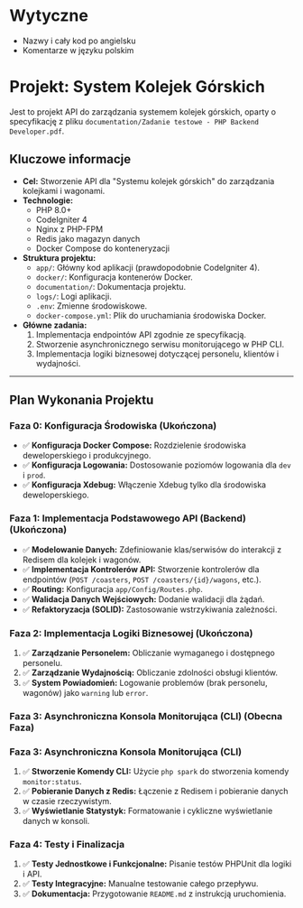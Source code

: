 # Wytyczne
* Nazwy i cały kod po angielsku
* Komentarze w języku polskim

# Projekt: System Kolejek Górskich

Jest to projekt API do zarządzania systemem kolejek górskich, oparty o specyfikację z pliku `documentation/Zadanie testowe - PHP Backend Developer.pdf`.

## Kluczowe informacje

*   **Cel:** Stworzenie API dla "Systemu kolejek górskich" do zarządzania kolejkami i wagonami.
*   **Technologie:**
    *   PHP 8.0+
    *   CodeIgniter 4
    *   Nginx z PHP-FPM
    *   Redis jako magazyn danych
    *   Docker Compose do konteneryzacji
*   **Struktura projektu:**
    *   `app/`: Główny kod aplikacji (prawdopodobnie CodeIgniter 4).
    *   `docker/`: Konfiguracja kontenerów Docker.
    *   `documentation/`: Dokumentacja projektu.
    *   `logs/`: Logi aplikacji.
    *   `.env`: Zmienne środowiskowe.
    *   `docker-compose.yml`: Plik do uruchamiania środowiska Docker.
*   **Główne zadania:**
    1.  Implementacja endpointów API zgodnie ze specyfikacją.
    2.  Stworzenie asynchronicznego serwisu monitorującego w PHP CLI.
    3.  Implementacja logiki biznesowej dotyczącej personelu, klientów i wydajności.

---

## Plan Wykonania Projektu

### Faza 0: Konfiguracja Środowiska (Ukończona)
- ✅ **Konfiguracja Docker Compose:** Rozdzielenie środowiska deweloperskiego i produkcyjnego.
- ✅ **Konfiguracja Logowania:** Dostosowanie poziomów logowania dla `dev` i `prod`.
- ✅ **Konfiguracja Xdebug:** Włączenie Xdebug tylko dla środowiska deweloperskiego.

### Faza 1: Implementacja Podstawowego API (Backend) (Ukończona)
- ✅ **Modelowanie Danych:** Zdefiniowanie klas/serwisów do interakcji z Redisem dla kolejek i wagonów.
- ✅ **Implementacja Kontrolerów API:** Stworzenie kontrolerów dla endpointów (`POST /coasters`, `POST /coasters/{id}/wagons`, etc.).
- ✅ **Routing:** Konfiguracja `app/Config/Routes.php`.
- ✅ **Walidacja Danych Wejściowych:** Dodanie walidacji dla żądań.
- ✅ **Refaktoryzacja (SOLID):** Zastosowanie wstrzykiwania zależności.

### Faza 2: Implementacja Logiki Biznesowej (Ukończona)
1.  ✅ **Zarządzanie Personelem:** Obliczanie wymaganego i dostępnego personelu.
2.  ✅ **Zarządzanie Wydajnością:** Obliczanie zdolności obsługi klientów.
3.  ✅ **System Powiadomień:** Logowanie problemów (brak personelu, wagonów) jako `warning` lub `error`.

### Faza 3: Asynchroniczna Konsola Monitorująca (CLI) (Obecna Faza)

### Faza 3: Asynchroniczna Konsola Monitorująca (CLI)
1.  ✅ **Stworzenie Komendy CLI:** Użycie `php spark` do stworzenia komendy `monitor:status`.
2.  ✅ **Pobieranie Danych z Redis:** Łączenie z Redisem i pobieranie danych w czasie rzeczywistym.
3.  ✅ **Wyświetlanie Statystyk:** Formatowanie i cykliczne wyświetlanie danych w konsoli.

### Faza 4: Testy i Finalizacja
1.  ✅ **Testy Jednostkowe i Funkcjonalne:** Pisanie testów PHPUnit dla logiki i API.
2.  ✅ **Testy Integracyjne:** Manualne testowanie całego przepływu.
3.  ✅ **Dokumentacja:** Przygotowanie `README.md` z instrukcją uruchomienia.